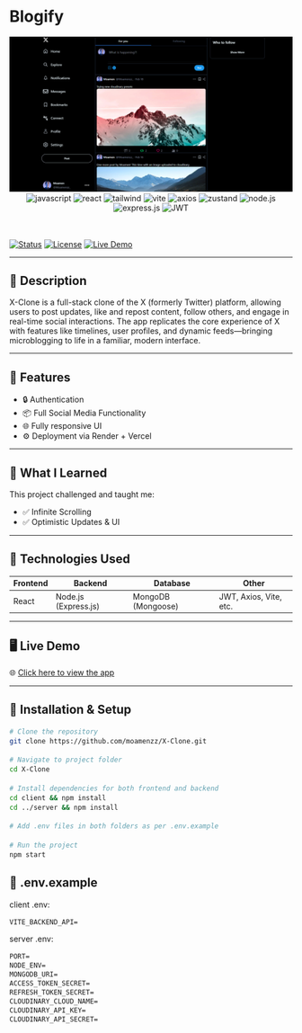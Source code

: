 # Blogify

<div align="center">
<img src="/client/assets/readme-cover.png" alt="Demo Screenshot">
  
  <!-- Tech Stack -->
  
  <div>
  <img src="https://img.shields.io/badge/Javascript-3178C6?style=for-the-badge&logo=javascript&logoColor=yellow" alt="javascript" />
    <img src="https://img.shields.io/badge/React-20232A?style=for-the-badge&logo=react&logoColor=61DAFB" alt="react" />
    <img src="https://img.shields.io/badge/TailwindCSS-06B6D4?style=for-the-badge&logo=tailwindcss&logoColor=white" alt="tailwind" />
    <img src="https://img.shields.io/badge/Vite-646CFF?style=for-the-badge&logo=vite&logoColor=white" alt="vite" />
    <img src="https://img.shields.io/badge/Axios-5A29E4?style=for-the-badge&logo=axios&logoColor=white" alt="axios" />
    <img src="https://img.shields.io/badge/Zustand-000000?style=for-the-badge&logo=zustand&logoColor=white" alt="zustand" />
    <img src="https://img.shields.io/badge/Node.js-339933?style=for-the-badge&logo=nodedotjs&logoColor=white" alt="node.js" />
    <img src="https://img.shields.io/badge/Express.js-000000?style=for-the-badge&logo=express&logoColor=white" alt="express.js" />
    <img src="https://img.shields.io/badge/JWT-000000?style=for-the-badge&logo=jsonwebtokens&logoColor=white" alt="JWT" />
  </div>
</div>

<br />
<br />

[![Status](https://img.shields.io/badge/Status-InProgress-yellow)]()
[![License](https://img.shields.io/badge/License-MIT-lightgrey)]()
[![Live Demo](https://img.shields.io/badge/Live-Demo-orange)](https://x-clone319.vercel.app/)

---

## 📖 Description

X-Clone is a full-stack clone of the X (formerly Twitter) platform, allowing users to post updates, like and repost content, follow others, and engage in real-time social interactions. The app replicates the core experience of X with features like timelines, user profiles, and dynamic feeds—bringing microblogging to life in a familiar, modern interface.

---

## 🚀 Features

- 🔒 Authentication
- 📦 Full Social Media Functionality
- 🌐 Fully responsive UI
- ⚙️ Deployment via Render + Vercel

---

## 🧠 What I Learned

This project challenged and taught me:

- ✅ Infinite Scrolling
- ✅ Optimistic Updates & UI

---

## 🔧 Technologies Used

| Frontend | Backend              | Database           | Other                  |
| -------- | -------------------- | ------------------ | ---------------------- |
| React    | Node.js (Express.js) | MongoDB (Mongoose) | JWT, Axios, Vite, etc. |

---

## 🖥️ Live Demo

🌐 [Click here to view the app](https://x-clone319.vercel.app/)

---

## 🧪 Installation & Setup

```bash
# Clone the repository
git clone https://github.com/moamenzz/X-Clone.git

# Navigate to project folder
cd X-Clone

# Install dependencies for both frontend and backend
cd client && npm install
cd ../server && npm install

# Add .env files in both folders as per .env.example

# Run the project
npm start

```

## 🤫 .env.example

client .env:

```
VITE_BACKEND_API=
```

server .env:

```
PORT=
NODE_ENV=
MONGODB_URI=
ACCESS_TOKEN_SECRET=
REFRESH_TOKEN_SECRET=
CLOUDINARY_CLOUD_NAME=
CLOUDINARY_API_KEY=
CLOUDINARY_API_SECRET=
```

